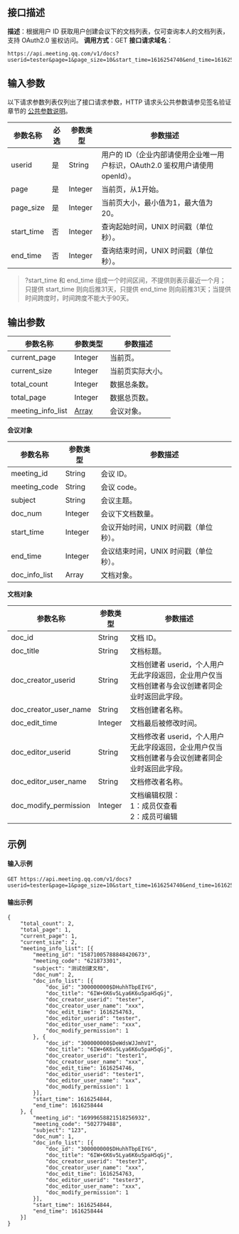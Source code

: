 ## 接口描述
**描述**：根据用户 ID 获取用户创建会议下的文档列表，仅可查询本人的文档列表，支持 OAuth2.0 鉴权访问。
**调用方式**：GET
**接口请求域名**：
```Plaintext
https://api.meeting.qq.com/v1/docs?userid=tester&page=1&page_size=10&start_time=1616254740&end_time=1616256600
```



## 输入参数

以下请求参数列表仅列出了接口请求参数，HTTP 请求头公共参数请参见签名验证章节的 [公共参数说明](https://cloud.tencent.com/document/product/1095/42413#.E5.85.AC.E5.85.B1.E5.8F.82.E6.95.B0)。

| 参数名称   | 必选 | 参数类型 | 参数描述                                                     |
| ---------- | ---- | -------- | ------------------------------------------------------------ |
| userid     | 是   | String   | 用户的 ID（企业内部请使用企业唯一用户标识，OAuth2.0 鉴权用户请使用 openId）。 |
| page       | 是   | Integer  | 当前页，从1开始。                                              |
| page_size  | 是   | Integer  | 当前页大小，最小值为1，最大值为20。                            |
| start_time | 否   | Integer  | 查询起始时间，UNIX 时间戳（单位秒）。                          |
| end_time   | 否   | Integer  | 查询结束时间，UNIX 时间戳（单位秒）。                          |
>?start_time 和 end_time 组成一个时间区间，不提供则表示最近一个月；只提供 start_time 则向后推31天，只提供 end_time 则向前推31天；当提供时间跨度时，时间跨度不能大于90天。


## 输出参数

| 参数名称          | 参数类型                                                     | 参数描述       |
| ----------------- | ------------------------------------------------------------ | -------------- |
| current_page      | Integer                                                      | 当前页。         |
| current_size      | Integer                                                      | 当前页实际大小。 |
| total_count       | Integer                                                      | 数据总条数。     |
| total_page        | Integer                                                      | 数据总页数。     |
| meeting_info_list | [Array](https://cloud.tencent.com/document/product/1095/42701#Array) | 会议对象。       |

**会议对象**

| 参数名称      | 参数类型 | 参数描述                              |
| ------------- | -------- | ------------------------------------- |
| meeting_id    | String   | 会议 ID。                             |
| meeting_code  | String   | 会议 code。                           |
| subject       | String   | 会议主题。                            |
| doc_num       | Integer  | 会议下文档数量。                      |
| start_time    | Integer  | 会议开始时间，UNIX 时间戳（单位秒）。 |
| end_time      | Integer  | 会议结束时间，UNIX 时间戳（单位秒）。 |
| doc_info_list | Array    | 文档对象。                            |

**文档对象**

| 参数名称              | 参数类型 | 参数描述                                                     |
| --------------------- | -------- | ------------------------------------------------------------ |
| doc_id                | String   | 文档 ID。                                                    |
| doc_title             | String   | 文档标题。                                                   |
| doc_creator_userid    | String   | 文档创建者 userid，个人用户无此字段返回，企业用户仅当文档创建者与会议创建者同企业时返回此字段。 |
| doc_creator_user_name | String   | 文档创建者名称。                                             |
| doc_edit_time         | Integer  | 文档最后被修改时间。                                         |
| doc_editor_userid     | String   | 文档修改者 userid，个人用户无此字段返回，企业用户仅当文档创建者与会议创建者同企业时返回此字段。 |
| doc_editor_user_name  | String   | 文档修改者名称。                                             |
| doc_modify_permission | Integer  | 文档编辑权限：<br>1：成员仅查看<br/>2：成员可编辑            |

## 示例

#### 输入示例
```plaintext
GET https://api.meeting.qq.com/v1/docs?userid=tester&page=1&page_size=10&start_time=1616254740&end_time=1616256600

```



#### 输出示例
```plaintext
{
	"total_count": 2,
	"total_page": 1,
	"current_page": 1,
	"current_size": 2,
	"meeting_info_list": [{
		"meeting_id": "15871005788848420673",
		"meeting_code": "621873301",
		"subject": "测试创建文档",
		"doc_num": 2,
		"doc_info_list": [{
			"doc_id": "300000000$DHuhhTbpEIYG",
			"doc_title": "6IW+6K6v5Lya6K6u5paH5qGj",
			"doc_creator_userid": "tester",
			"doc_creator_user_name": "xxx",
			"doc_edit_time": 1616254763,
			"doc_editor_userid": "tester",
			"doc_editor_user_name": "xxx",
			"doc_modify_permission": 1
		}, {
			"doc_id": "300000000$DeWdsWJJmhVI",
			"doc_title": "6IW+6K6v5Lya6K6u5paH5qGj",
			"doc_creator_userid": "tester1",
			"doc_creator_user_name": "xxx",
			"doc_edit_time": 1616254746,
			"doc_editor_userid": "tester1",
			"doc_editor_user_name": "xxx",
			"doc_modify_permission": 1
		}],
		"start_time": 1616254844,
		"end_time": 1616258444
	}, {
		"meeting_id": "16999658821518256932",
		"meeting_code": "502779488",
		"subject": "123",
		"doc_num": 1,
		"doc_info_list": [{
			"doc_id": "300000000$DHuhhTbpEIYG",
			"doc_title": "6IW+6K6v5Lya6K6u5paH5qGj",
			"doc_creator_userid": "tester3",
			"doc_creator_user_name": "xxx",
			"doc_edit_time": 1616254763,
			"doc_editor_userid": "tester3",
			"doc_editor_user_name": "xxx",
			"doc_modify_permission": 1
		}],
		"start_time": 1616254844,
		"end_time": 1616258444
	}]
}

```
